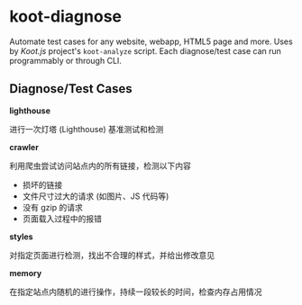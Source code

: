 # koot-diagnose

Automate test cases for any website, webapp, HTML5 page and more. Uses by _Koot.js_ project's `koot-analyze` script. Each diagnose/test case can run programmably or through CLI.

## Diagnose/Test Cases

**lighthouse**

进行一次灯塔 (Lighthouse) 基准测试和检测

**crawler**

利用爬虫尝试访问站点内的所有链接，检测以下内容

-   损坏的链接
-   文件尺寸过大的请求 (如图片、JS 代码等)
-   没有 gzip 的请求
-   页面载入过程中的报错

**styles**

对指定页面进行检测，找出不合理的样式，并给出修改意见

**memory**

在指定站点内随机的进行操作，持续一段较长的时间，检查内存占用情况
